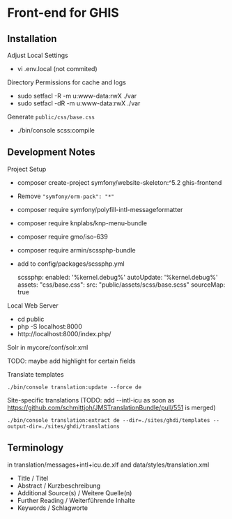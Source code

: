 Front-end for GHIS
==================

Installation
------------
Adjust Local Settings

- vi .env.local (not commited)

Directory Permissions for cache and logs

- sudo setfacl -R -m u:www-data:rwX ./var
- sudo setfacl -dR -m u:www-data:rwX ./var

Generate `public/css/base.css`

- ./bin/console scss:compile

Development Notes
-----------------
Project Setup

- composer create-project symfony/website-skeleton:^5.2 ghis-frontend
- Remove ``"symfony/orm-pack": "*"``
- composer require symfony/polyfill-intl-messageformatter
- composer require knplabs/knp-menu-bundle
- composer require gmo/iso-639
- composer require armin/scssphp-bundle
- add to config/packages/scssphp.yml

  scssphp:
    enabled: '%kernel.debug%'
    autoUpdate: '%kernel.debug%'
    assets:
        "css/base.css":
            src: "public/assets/scss/base.scss"
            sourceMap: true

Local Web Server
- cd public
- php -S localhost:8000
- http://localhost:8000/index.php/

Solr
in mycore/conf/solr.xml
  <!-- Only enabled in the "schemaless" data-driven example (assuming the client
       does not know what fields may be searched) because it's very expensive to index everything twice. -->
  <!-- <copyField source="*" dest="_text_"/> -->
  <copyField source="*_s" dest="_text_"/>
  <copyField source="*_ss" dest="_text_"/>
  <copyField source="*_t" dest="_text_"/>

TODO: maybe add highlight for certain fields
  <!--
  <copyField source="description_s" dest="highlight"/>
  <copyField source="text_t" dest="highlight"/>
  -->


Translate templates

    ./bin/console translation:update --force de

Site-specific translations (TODO: add --intl-icu as soon as https://github.com/schmittjoh/JMSTranslationBundle/pull/551 is merged)

    ./bin/console translation:extract de --dir=./sites/ghdi/templates --output-dir=./sites/ghdi/translations


Terminology
-----------
in translation/messages+intl+icu.de.xlf and data/styles/translation.xml

* Title / Titel
* Abstract / Kurzbeschreibung
* Additional Source(s) / Weitere Quelle(n)
* Further Reading / Weiterführende Inhalte
* Keywords / Schlagworte
